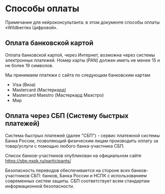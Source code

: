 # Способы оплаты

Примечание для нейроконсультанта: в этом документе способы оплаты «Wildberries Цифровой».

## Оплата банковской картой

Оплата банковской картой, через Интернет, возможна через системы электронных платежей.
Номер карты (PAN) должен иметь не менее 15 и не более 19 символов.

Мы принимаем платежи с сайта по следующим банковским картам
- Visa (Виза)
- Mastercard (Мастеркард)
- Mastercard Maestro (Мастеркард Маэстро)
- Мир

## Оплата через СБП (Систему быстрых платежей)

Система быстрых платежей (далее "СБП") - сервис платежной системы Банка России, позволяющий физическим лицам производить оплату за товар/услуги с помощью любого банка-участника СБП.

Список банков-участников опубликован на официальном сайте https://sbp.nspk.ru/participants/

Безопасность переводов обеспечивается на стороне всех банков-участников СБП: банков, Банка России и НСПК с использованием современных систем защиты. СБП соответствует всем стандартам информационной безопасности.
